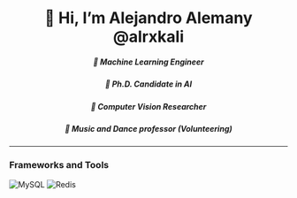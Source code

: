 <p align="center">
  <h1 align="center">👋 Hi, I’m Alejandro Alemany @alrxkali</h1>
</p>
<p align="center">
  <h5 align="center">💪 Machine Learning Engineer</h1>
  <h5 align="center">🌱 Ph.D. Candidate in AI</h1>
  <h5 align="center">👀 Computer Vision Researcher</h1>
  <h5 align="center">💞️ Music and Dance professor (Volunteering)</h1>
</p>

***
### Frameworks and Tools
![MySQL](https://img.shields.io/badge/mysql-%2300f.svg?style=for-the-badge&logo=mysql&logoColor=white)
![Redis](https://img.shields.io/badge/redis-%23DD0031.svg?style=for-the-badge&logo=redis&logoColor=white)
